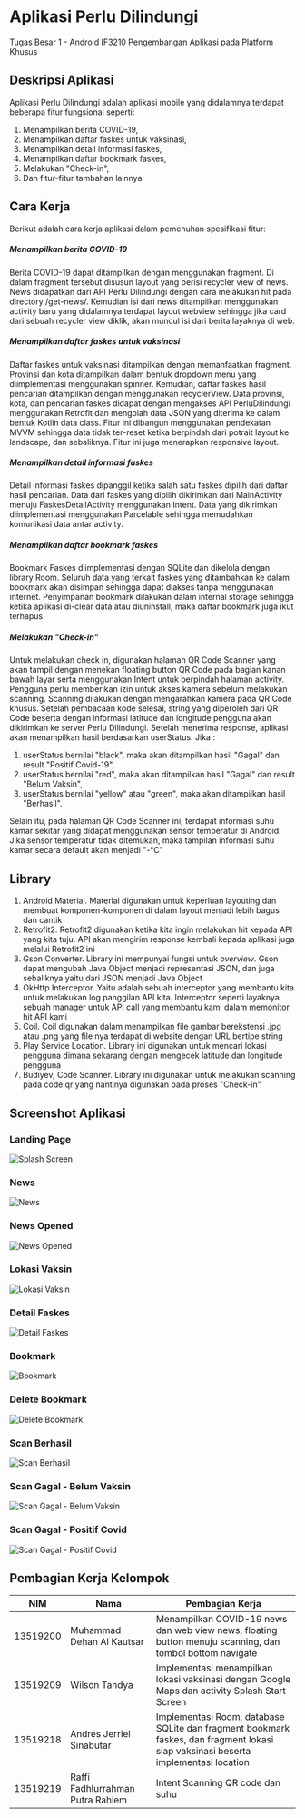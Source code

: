 # Aplikasi Perlu Dilindungi

Tugas Besar 1 - Android
IF3210 Pengembangan Aplikasi pada Platform Khusus


## Deskripsi Aplikasi
Aplikasi Perlu Dilindungi adalah aplikasi mobile yang didalamnya terdapat beberapa fitur fungsional seperti:
1. Menampilkan berita COVID-19,
2. Menampilkan daftar faskes untuk vaksinasi,
3. Menampilkan detail informasi faskes,
4. Menampilkan daftar bookmark faskes,
5. Melakukan "Check-in",
6. Dan fitur-fitur tambahan lainnya

## Cara Kerja
Berikut adalah cara kerja aplikasi dalam pemenuhan spesifikasi fitur:
##### Menampilkan berita COVID-19
Berita COVID-19 dapat ditampilkan dengan menggunakan fragment. Di dalam fragment tersebut disusun layout yang berisi recycler view of news. News didapatkan dari API Perlu Dilindungi dengan cara melakukan hit pada directory /get-news/. Kemudian isi dari news ditampilkan menggunakan activity baru yang didalamnya terdapat layout webview sehingga jika card dari sebuah recycler view diklik, akan muncul isi dari berita layaknya di web.
##### Menampilkan daftar faskes untuk vaksinasi
Daftar faskes untuk vaksinasi ditampilkan dengan memanfaatkan fragment. Provinsi dan kota ditampilkan dalam bentuk dropdown menu yang diimplementasi menggunakan spinner. Kemudian, daftar faskes hasil pencarian ditampilkan dengan menggunakan recyclerView. Data provinsi, kota, dan pencarian faskes
didapat dengan mengakses API PerluDilindungi menggunakan Retrofit dan mengolah data JSON yang diterima ke dalam bentuk Kotlin data class. Fitur ini dibangun menggunakan pendekatan MVVM 
sehingga data tidak ter-reset ketika berpindah dari potrait layout ke landscape, dan sebaliknya. Fitur ini juga menerapkan responsive layout.
##### Menampilkan detail informasi faskes
Detail informasi faskes dipanggil ketika salah satu faskes dipilih dari daftar hasil pencarian. Data dari faskes yang dipilih dikirimkan dari MainActivity menuju FaskesDetailActivity menggunakan Intent. Data yang dikirimkan diimplementasi menggunakan Parcelable sehingga memudahkan komunikasi data antar activity.
##### Menampilkan daftar bookmark faskes
Bookmark Faskes diimplementasi dengan SQLite dan dikelola dengan library Room. Seluruh data yang terkait faskes yang ditambahkan ke dalam bookmark akan disimpan sehingga dapat diakses tanpa menggunakan internet.
Penyimpanan bookmark dilakukan dalam internal storage sehingga ketika aplikasi di-clear data atau diuninstall, maka daftar bookmark juga ikut terhapus.
##### Melakukan "Check-in"
Untuk melakukan check in, digunakan halaman QR Code Scanner yang akan tampil dengan menekan floating button QR Code pada bagian kanan bawah layar serta menggunakan Intent untuk berpindah halaman activity. Pengguna perlu memberikan izin untuk akses kamera sebelum melakukan scanning. Scanning dilakukan dengan mengarahkan kamera pada QR Code khusus. Setelah pembacaan kode selesai, string yang diperoleh dari QR Code beserta dengan informasi latitude dan longitude pengguna akan dikirimkan ke server Perlu Dilindungi. Setelah menerima response, aplikasi akan menampilkan hasil berdasarkan userStatus. Jika :
1. userStatus bernilai "black", maka akan ditampilkan hasil "Gagal" dan result "Positif Covid-19",
2. userStatus bernilai "red", maka akan ditampilkan hasil "Gagal" dan result "Belum Vaksin",
3. userStatus bernilai "yellow" atau "green", maka akan ditampilkan hasil "Berhasil".

Selain itu, pada halaman QR Code Scanner ini, terdapat informasi suhu kamar sekitar yang didapat menggunakan sensor temperatur di Android. Jika sensor temperatur tidak ditemukan, maka tampilan informasi suhu kamar secara default akan menjadi "-°C"

## Library
1. Android Material. Material digunakan untuk keperluan layouting dan membuat komponen-komponen di dalam layout menjadi lebih bagus dan cantik
2. Retrofit2. Retrofit2 digunakan ketika kita ingin melakukan hit kepada API yang kita tuju. API akan mengirim response kembali kepada aplikasi juga melalui Retrofit2 ini
3. Gson Converter. Library ini mempunyai fungsi untuk *overview*. Gson dapat mengubah Java Object menjadi representasi JSON, dan juga sebaliknya yaitu dari JSON menjadi Java Object
4. OkHttp Interceptor. Yaitu adalah sebuah interceptor yang membantu kita untuk melakukan log panggilan API kita. Interceptor seperti layaknya sebuah manager untuk API call yang membantu kami dalam memonitor hit API kami
5. Coil. Coil digunakan dalam menampilkan file gambar berekstensi .jpg atau .png yang file nya terdapat di website dengan URL bertipe string
6. Play Service Location. Library ini digunakan untuk mencari lokasi pengguna dimana sekarang dengan mengecek latitude dan longitude pengguna
7. Budiyev, Code Scanner. Library ini digunakan untuk melakukan scanning pada code qr yang nantinya digunakan pada proses "Check-in"

## Screenshot Aplikasi
### Landing Page
![Splash Screen](./screenshot/SplashScreen.jpg)
### News
![News](./screenshot/News.jpg)
### News Opened
![News Opened](./screenshot/NewsOpened.jpg)
### Lokasi Vaksin 
![Lokasi Vaksin](./screenshot/LokasiVaksin.png)
### Detail Faskes
![Detail Faskes](./screenshot/DetailFaskes.png)
### Bookmark
![Bookmark](./screenshot/Bookmark.jpg)
### Delete Bookmark
![Delete Bookmark](./screenshot/DeleteBookmark.jpg)
### Scan Berhasil
![Scan Berhasil](./screenshot/ScanBerhasil.jpg)
### Scan Gagal - Belum Vaksin
![Scan Gagal - Belum Vaksin](./screenshot/ScanGagal_BelumVaksin.jpg)
### Scan Gagal - Positif Covid
![Scan Gagal - Positif Covid](./screenshot/ScanGagal_PositifCovid.png)

## Pembagian Kerja Kelompok
|NIM     |Nama                             |Pembagian Kerja
|--------|---------------------------------|----------------
|13519200|Muhammad Dehan Al Kautsar        |Menampilkan COVID-19 news dan web view news, floating button menuju scanning, dan tombol bottom navigate
|13519209|Wilson Tandya                    |Implementasi menampilkan lokasi vaksinasi dengan Google Maps dan activity Splash Start Screen
|13519218|Andres Jerriel Sinabutar         |Implementasi Room, database SQLite dan fragment bookmark faskes, dan fragment lokasi siap vaksinasi beserta implementasi location
|13519219|Raffi Fadhlurrahman Putra Rahiem |Intent Scanning QR code dan suhu
